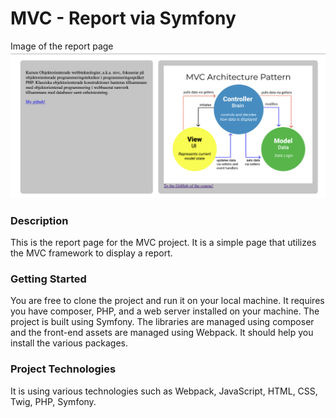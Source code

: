 # MVC - Report via Symfony

Image of the report page
![Report Page](./Images%20for%20Readme/Header.png)

### Description
This is the report page for the MVC project. It is a simple page that utilizes the MVC framework to display a report. 


### Getting Started
You are free to clone the project and run it on your local machine. It requires you have composer, PHP, and a web server installed on your machine. The project is built using Symfony. The libraries are managed using composer and the front-end assets are managed using Webpack. It should help you install the various packages.


### Project Technologies
It is using various technologies such as Webpack, JavaScript, HTML, CSS, Twig, PHP, Symfony. 

